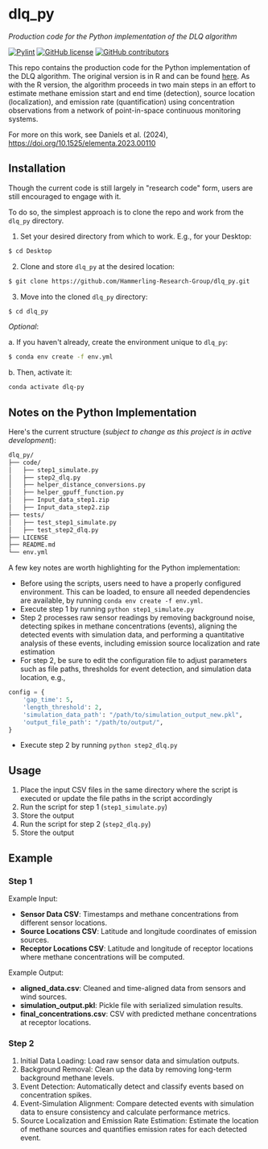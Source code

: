 # dlq_py
*Production code for the Python implementation of the DLQ algorithm*

[![Pylint](https://github.com/Hammerling-Research-Group/dlq_py/actions/workflows/CI.yml/badge.svg)](https://github.com/Hammerling-Research-Group/dlq_py/actions/workflows/CI.yml)
[![GitHub license](https://img.shields.io/github/license/Hammerling-Research-Group/dlq_py?color=blue)](https://github.com/Hammerling-Research-Group/dlq_py/blob/main/LICENSE)
[![GitHub contributors](https://img.shields.io/github/contributors/Hammerling-Research-Group/dlq_py.svg)](https://github.com/Hammerling-Research-Group/dlq_py/graphs/contributors/)

This repo contains the production code for the Python implementation of the DLQ algorithm. The original version is in R and can be found [here](https://github.com/Hammerling-Research-Group/dlq). As with the R version, the algorithm proceeds in two main steps in an effort to estimate methane emission start and end time (detection), source location (localization), and emission rate (quantification) using concentration observations from a network of point-in-space continuous monitoring systems. 

For more on this work, see Daniels et al. (2024), https://doi.org/10.1525/elementa.2023.00110

## Installation

Though the current code is still largely in "research code" form, users are still encouraged to engage with it. 

To do so, the simplest approach is to clone the repo and work from the `dlq_py` directory. 

1. Set your desired directory from which to work. E.g., for your Desktop:

```bash
$ cd Desktop
```

2. Clone and store `dlq_py` at the desired location:

```bash
$ git clone https://github.com/Hammerling-Research-Group/dlq_py.git
```

3. Move into the cloned `dlq_py` directory:

```bash
$ cd dlq_py
```

*Optional*: 

a. If you haven't already, create the environment unique to `dlq_py`:

```bash
$ conda env create -f env.yml
```

b. Then, activate it:

```bash
conda activate dlq-py
```

## Notes on the Python Implementation

Here's the current structure (*subject to change as this project is in active development*):

```bash
dlq_py/
├── code/
│   ├── step1_simulate.py
│   ├── step2_dlq.py
│   ├── helper_distance_conversions.py
│   ├── helper_gpuff_function.py
│   ├── Input_data_step1.zip
│   ├── Input_data_step2.zip
├── tests/
│   ├── test_step1_simulate.py
│   ├── test_step2_dlq.py
├── LICENSE
├── README.md
└── env.yml
```

A few key notes are worth highlighting for the Python implementation: 

  - Before using the scripts, users need to have a properly configured environment. This can be loaded, to ensure all needed dependencies are available, by running `conda env create -f env.yml`.
  - Execute step 1 by running `python step1_simulate.py`
  - Step 2 processes raw sensor readings by removing background noise, detecting spikes in methane concentrations (events), aligning the detected events with simulation data, and performing a quantitative analysis of these events, including emission source localization and rate estimation
  - For step 2, be sure to edit the configuration file to adjust parameters such as file paths, thresholds for event detection, and simulation data location, e.g.,

```python
config = {
    'gap_time': 5,
    'length_threshold': 2,
    'simulation_data_path': "/path/to/simulation_output_new.pkl",
    'output_file_path': "/path/to/output/",
}
```

  - Execute step 2 by running `python step2_dlq.py`


## Usage

  1. Place the input CSV files in the same directory where the script is executed or update the file paths in the script accordingly
  2. Run the script for step 1 (`step1_simulate.py`)
  3. Store the output
  4. Run the script for step 2 (`step2_dlq.py`)
  5. Store the output

## Example

### Step 1

Example Input:
  - **Sensor Data CSV**: Timestamps and methane concentrations from different sensor locations.
  - **Source Locations CSV**: Latitude and longitude coordinates of emission sources.
  - **Receptor Locations CSV**: Latitude and longitude of receptor locations where methane concentrations will be computed.
  
Example Output:
  - **aligned_data.csv**: Cleaned and time-aligned data from sensors and wind sources.
  - **simulation_output.pkl**: Pickle file with serialized simulation results.
  - **final_concentrations.csv**: CSV with predicted methane concentrations at receptor locations.

### Step 2

  1.	Initial Data Loading: Load raw sensor data and simulation outputs.
  2.	Background Removal: Clean up the data by removing long-term background methane levels.
  3.	Event Detection: Automatically detect and classify events based on concentration spikes.
  4.	Event-Simulation Alignment: Compare detected events with simulation data to ensure consistency and calculate performance metrics.
  5.	Source Localization and Emission Rate Estimation: Estimate the location of methane sources and quantifies emission rates for each detected event.

